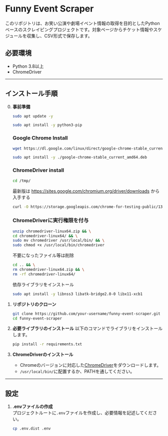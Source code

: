 
# Funny Event Scraper

このリポジトリは、お笑い公演や劇場イベント情報の取得を目的としたPythonベースのスクレイピングプロジェクトです。対象ページからチケット情報やスケジュールを収集し、CSV形式で保存します。

## 必要環境

- Python 3.8以上
- ChromeDriver

---

## インストール手順

0. **事前準備**
   ```bash
   sudo apt update -y

   sudo apt install -y python3-pip
   ```

   ### Google Chrome Install
   ```bash
   wget https://dl.google.com/linux/direct/google-chrome-stable_current_amd64.deb

   sudo apt install -y ./google-chrome-stable_current_amd64.deb
   ```

   ### ChromeDriver install
   ```bash
   cd /tmp/
   ```

   最新版は https://sites.google.com/chromium.org/driver/downloads から入手する
   ```bash
   curl -O https://storage.googleapis.com/chrome-for-testing-public/130.0.6723.69/linux64/chromedriver-linux64.zip
   ```

   ### ChromeDriverに実行権限を付与
   ```bash
   unzip chromedriver-linux64.zip && \
   cd chromedriver-linux64/ && \
   sudo mv chromedriver /usr/local/bin/ && \
   sudo chmod +x /usr/local/bin/chromedriver
   ```

   不要になったファイル等は削除
   ```bash
   cd .. && \
   rm chromedriver-linux64.zip && \
   rm -rf chromedriver-linux64/
   ```

   依存ライブラリをインストール
   ```bash
   sudo apt install -y libnss3 libatk-bridge2.0-0 libx11-xcb1
   ```


1. **リポジトリのクローン**
   ```bash
   git clone https://github.com/your-username/funny-event-scraper.git
   cd funny-event-scraper
   ```

2. **必要ライブラリのインストール**
   以下のコマンドでライブラリをインストールします。
   ```bash
   pip install -r requirements.txt
   ```

3. **ChromeDriverのインストール**
   - Chromeのバージョンに対応した[ChromeDriver](https://chromedriver.chromium.org/)をダウンロードします。
   - `/usr/local/bin/`に配置するか、PATHを通してください。

---

## 設定

1. **.envファイルの作成**  
   プロジェクトルートに`.env`ファイルを作成し、必要情報を記述してください。

   ```bash
   cp .env.dist .env
   ```
